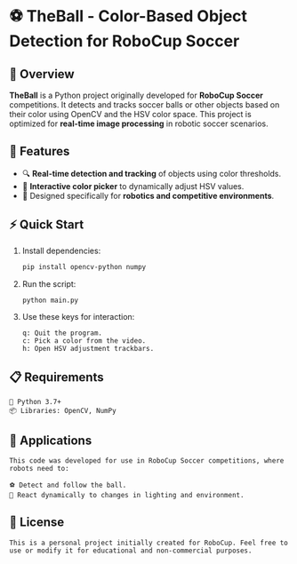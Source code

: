 # ⚽ **TheBall - Color-Based Object Detection for RoboCup Soccer**

## 📝 Overview
**TheBall** is a Python project originally developed for **RoboCup Soccer** competitions. It detects and tracks soccer balls or other objects based on their color using OpenCV and the HSV color space. This project is optimized for **real-time image processing** in robotic soccer scenarios.

## 🚀 Features
- 🔍 **Real-time detection and tracking** of objects using color thresholds.
- 🎨 **Interactive color picker** to dynamically adjust HSV values.
- 🤖 Designed specifically for **robotics and competitive environments**.

## ⚡ Quick Start
1. Install dependencies:
   ```bash
   pip install opencv-python numpy
   ```
2. Run the script:
   ```bash
   python main.py
   ```

3. Use these keys for interaction:
   ```plaintext
   q: Quit the program.
   c: Pick a color from the video.
   h: Open HSV adjustment trackbars.
   ```

## 📋 Requirements
```plaintext
🐍 Python 3.7+
📦 Libraries: OpenCV, NumPy
```

## 🎯 Applications
```plaintext
This code was developed for use in RoboCup Soccer competitions, where robots need to:

⚽ Detect and follow the ball.
🌟 React dynamically to changes in lighting and environment.
```

## 📜 License
```plaintext
This is a personal project initially created for RoboCup. Feel free to use or modify it for educational and non-commercial purposes.
```
